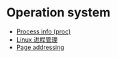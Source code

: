 # Operation system
- [Process info (proc)](./process-info.md)
- [Linux 进程管理](./process-control.md)
- [Page addressing](./page-addressing.md)
